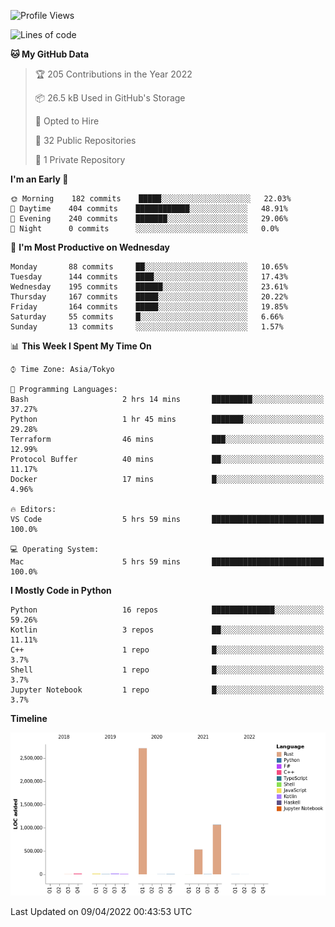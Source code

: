 <!--START_SECTION:waka-->
![Profile Views](http://img.shields.io/badge/Profile%20Views-0-blue)

![Lines of code](https://img.shields.io/badge/From%20Hello%20World%20I%27ve%20Written-4%20Million%20lines%20of%20code-blue)

**🐱 My GitHub Data** 

> 🏆 205 Contributions in the Year 2022
 > 
> 📦 26.5 kB Used in GitHub's Storage 
 > 
> 💼 Opted to Hire
 > 
> 📜 32 Public Repositories 
 > 
> 🔑 1 Private Repository 
 > 
**I'm an Early 🐤** 

```text
🌞 Morning    182 commits    █████░░░░░░░░░░░░░░░░░░░░   22.03% 
🌆 Daytime    404 commits    ████████████░░░░░░░░░░░░░   48.91% 
🌃 Evening    240 commits    ███████░░░░░░░░░░░░░░░░░░   29.06% 
🌙 Night      0 commits      ░░░░░░░░░░░░░░░░░░░░░░░░░   0.0%

```
📅 **I'm Most Productive on Wednesday** 

```text
Monday       88 commits     ██░░░░░░░░░░░░░░░░░░░░░░░   10.65% 
Tuesday      144 commits    ████░░░░░░░░░░░░░░░░░░░░░   17.43% 
Wednesday    195 commits    ██████░░░░░░░░░░░░░░░░░░░   23.61% 
Thursday     167 commits    █████░░░░░░░░░░░░░░░░░░░░   20.22% 
Friday       164 commits    █████░░░░░░░░░░░░░░░░░░░░   19.85% 
Saturday     55 commits     █░░░░░░░░░░░░░░░░░░░░░░░░   6.66% 
Sunday       13 commits     ░░░░░░░░░░░░░░░░░░░░░░░░░   1.57%

```


📊 **This Week I Spent My Time On** 

```text
⌚︎ Time Zone: Asia/Tokyo

💬 Programming Languages: 
Bash                     2 hrs 14 mins       █████████░░░░░░░░░░░░░░░░   37.27% 
Python                   1 hr 45 mins        ███████░░░░░░░░░░░░░░░░░░   29.28% 
Terraform                46 mins             ███░░░░░░░░░░░░░░░░░░░░░░   12.99% 
Protocol Buffer          40 mins             ██░░░░░░░░░░░░░░░░░░░░░░░   11.17% 
Docker                   17 mins             █░░░░░░░░░░░░░░░░░░░░░░░░   4.96%

🔥 Editors: 
VS Code                  5 hrs 59 mins       █████████████████████████   100.0%

💻 Operating System: 
Mac                      5 hrs 59 mins       █████████████████████████   100.0%

```

**I Mostly Code in Python** 

```text
Python                   16 repos            ██████████████░░░░░░░░░░░   59.26% 
Kotlin                   3 repos             ██░░░░░░░░░░░░░░░░░░░░░░░   11.11% 
C++                      1 repo              █░░░░░░░░░░░░░░░░░░░░░░░░   3.7% 
Shell                    1 repo              █░░░░░░░░░░░░░░░░░░░░░░░░   3.7% 
Jupyter Notebook         1 repo              █░░░░░░░░░░░░░░░░░░░░░░░░   3.7%

```


**Timeline**

![Chart not found](https://raw.githubusercontent.com/kitagawa-hr/kitagawa-hr/main/charts/bar_graph.png) 


 Last Updated on 09/04/2022 00:43:53 UTC
<!--END_SECTION:waka-->
